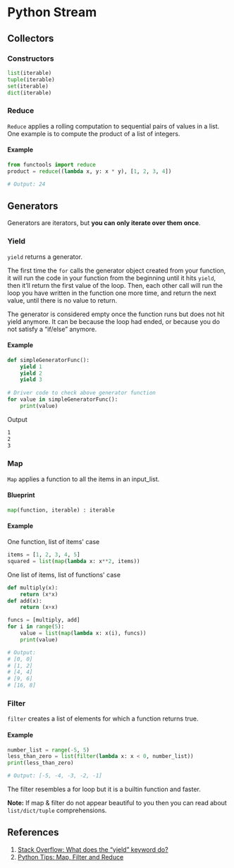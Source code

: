 # Python Stream

## Collectors

### Constructors

```python
list(iterable)
tuple(iterable)
set(iterable)
dict(iterable)
```

### Reduce

`Reduce` applies a rolling computation to sequential pairs of values in a list. One example is to compute the product of a list of integers.

#### Example

```python
from functools import reduce
product = reduce((lambda x, y: x * y), [1, 2, 3, 4])

# Output: 24
```

## Generators

Generators are iterators, but **you can only iterate over them once**.

### Yield

`yield` returns a generator.

The first time the `for` calls the generator object created from your function, it will run the code in your function from the beginning until it hits `yield`, then it’ll return the first value of the loop. Then, each other call will run the loop you have written in the function one more time, and return the next value, until there is no value to return.

The generator is considered empty once the function runs but does not hit yield anymore. It can be because the loop had ended, or because you do not satisfy a “if/else” anymore.

#### Example

```python
def simpleGeneratorFunc(): 
    yield 1
    yield 2
    yield 3
  
# Driver code to check above generator function
for value in simpleGeneratorFunc():  
    print(value)
```

Output

```bash
1
2
3
```

### Map

`Map` applies a function to all the items in an input\_list.

#### Blueprint

```python
map(function, iterable) : iterable
```

#### Example

One function, list of items' case

```python
items = [1, 2, 3, 4, 5]
squared = list(map(lambda x: x**2, items))
```

One list of items, list of functions' case

```python
def multiply(x):
    return (x*x)
def add(x):
    return (x+x)

funcs = [multiply, add]
for i in range(5):
    value = list(map(lambda x: x(i), funcs))
    print(value)

# Output:
# [0, 0]
# [1, 2]
# [4, 4]
# [9, 6]
# [16, 8]
```

### Filter

`filter` creates a list of elements for which a function returns true.

#### Example

```python
number_list = range(-5, 5)
less_than_zero = list(filter(lambda x: x < 0, number_list))
print(less_than_zero)

# Output: [-5, -4, -3, -2, -1]
```

The filter resembles a for loop but it is a builtin function and faster.

**Note:** If map & filter do not appear beautiful to you then you can read about `list/dict/tuple` comprehensions.

## References

1. [Stack Overflow: What does the “yield” keyword do?](https://stackoverflow.com/questions/231767/what-does-the-yield-keyword-do)
2. [Python Tips: Map, Filter and Reduce](https://book.pythontips.com/en/latest/map_filter.html)

